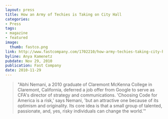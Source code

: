 ```yaml
---
layout: press
title: How an Army of Techies is Taking on City Hall
categories:
- Press
tags:
- magazine
- featured
image:
  thumb: fastco.png
link: http://www.fastcompany.com/1702210/how-army-techies-taking-city-hall
byline: Anya Kamenetz
pubdate: Nov 29, 2010
publication: Fast Company
date: 2010-11-29
---
```

<blockquote>"Abhi Nemani, a 2010 graduate of Claremont McKenna College in Claremont, California, deferred a job offer from Google to serve as CFA's director of strategy and communications. 'Choosing Code for America is a risk,' says Nemani, 'but an attractive one because of its optimism and originality. Its core idea is that a small group of talented, passionate, and, yes, risky individuals can change the world.'"</blockquote>
